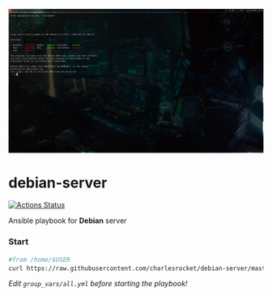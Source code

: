 ![screenshot](screenshot.png)

# debian-server

[![Actions Status](https://github.com/charlesrocket/debian-server/workflows/Playbook%20tests/badge.svg)](https://github.com/charlesrocket/debian-server/actions)

Ansible playbook for **Debian** server

### Start

```bash
#from /home/$USER
curl https://raw.githubusercontent.com/charlesrocket/debian-server/master/bootstrap | bash
```

_Edit `group_vars/all.yml` before starting the playbook!_
